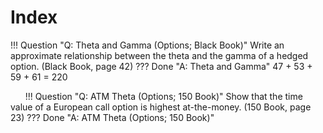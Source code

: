 # Index

!!! Question "Q: Theta and Gamma (Options; Black Book)"
Write an approximate relationship between the theta and the gamma of a hedged option.
	(Black Book, page 42)
??? Done "A: Theta and Gamma"
	47 + 53 + 59 + 61 = 220

&nbsp;&nbsp;&nbsp;&nbsp;&nbsp;
!!! Question "Q: ATM Theta (Options; 150 Book)"
Show that the time value of a European call option is highest at-the-money.
	(150 Book, page 23)
??? Done "A: ATM Theta (Options; 150 Book)"
	